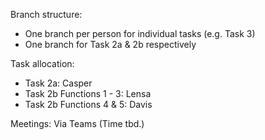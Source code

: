 Branch structure:
- One branch per person for individual tasks (e.g. Task 3)
- One branch for Task 2a & 2b respectively

Task allocation:
- Task 2a: Casper
- Task 2b Functions 1 - 3: Lensa
- Task 2b Functions 4 & 5: Davis

Meetings: Via Teams (Time tbd.)